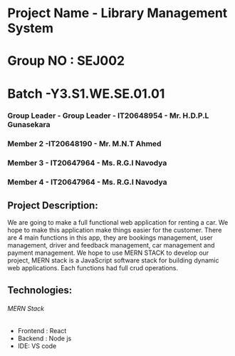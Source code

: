 # Project Name -  Library Management System
# Group NO : SEJ002
# Batch -Y3.S1.WE.SE.01.01
### Group Leader - Group Leader - IT20648954 - Mr. H.D.P.L Gunasekara
### Member 2 -IT20648190 - Mr. M.N.T Ahmed
### Member 3 - IT20647964 - Ms. R.G.I Navodya
### Member 4 - IT20647964 - Ms. R.G.I Navodya
## Project Description:
We are going to make a full functional web application for renting a car. We hope to make this application make things easier for the customer. 
There are 4 main functions in this app, they are bookings management, user management, driver and feedback management, car management and payment management. 
We hope to use MERN STACK to develop our project, MERN stack is a JavaScript software stack for building dynamic web applications. 
Each functions had full crud operations.
## Technologies:
###### MERN Stack
- Frontend : React
- Backend : Node js
- IDE: VS code




